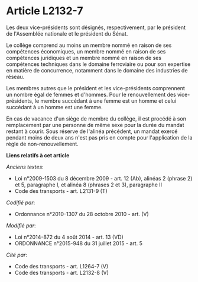 # Article L2132-7

Les deux vice-présidents sont désignés, respectivement, par le président de l'Assemblée nationale et le président du Sénat. 

Le collège comprend au moins un membre nommé en raison de ses compétences économiques, un membre nommé en raison de ses
compétences juridiques et un membre nommé en raison de ses compétences techniques dans le domaine ferroviaire ou pour son
expertise en matière de concurrence, notamment dans le domaine des industries de réseau. 

Les membres autres que le président et les vice-présidents comprennent un nombre égal de femmes et d'hommes. Pour le
renouvellement des vice-présidents, le membre succédant à une femme est un homme et celui succédant à un homme est une
femme.  

En cas de vacance d'un siège de membre du collège, il est procédé à son remplacement par une personne de même sexe  pour la
durée du mandat restant à courir. Sous réserve de l'alinéa précédent, un mandat  exercé pendant moins de deux ans n'est pas
pris en compte pour l'application de la règle de non-renouvellement.

**Liens relatifs à cet article**

_Anciens textes_:

  - Loi n°2009-1503 du 8 décembre 2009 - art. 12 (Ab), alinéas 2 (phrase 2) et 5, paragraphe I, et alinéa 8 (phrases 2 et 3), paragraphe II
  - Code des transports - art. L2131-9 (T)

_Codifié par_:

  - Ordonnance n°2010-1307 du 28 octobre 2010 - art. (V)

_Modifié par_:

  - Loi n°2014-872 du 4 août 2014 - art. 13 (VD)
  - ORDONNANCE n°2015-948 du 31 juillet 2015 - art. 5

_Cité par_:

  - Code des transports - art. L1264-7 (V)
  - Code des transports - art. L2132-8 (V)
